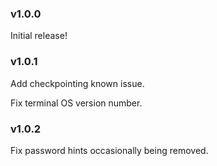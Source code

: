 ### v1.0.0

Initial release!

### v1.0.1
Add checkpointing known issue.

Fix terminal OS version number.

### v1.0.2
Fix password hints occasionally being removed.
